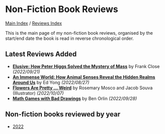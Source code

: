 # Non-Fiction Book Reviews

[Main Index](../../README.md) / [Reviews Index](../README.md)

This is the main page of my non-fiction book reviews, organised by the start/end date the book is read in reverse chronological order.

## Latest Reviews Added
- [**Elusive: How Peter Higgs Solved the Mystery of Mass**](2022/20220921-Elusive.md) by Frank Close *(2022/09/21)*
- [**An Immense World: How Animal Senses Reveal the Hidden Realms Around Us**](2022/20220827-AnImmenseWorld.md) by Ed Yong *(2022/08/27)*
- [**Flowers Are Pretty ... Weird**](2022/20221007-FlowersArePrettyWeird.md) by Rosemary Mosco and Jacob Souva (Illustrator) *(2022/10/07)*
- [**Math Games with Bad Drawings**](2022/20220906-MathGamesWithBadDrawings.md) by Ben Orlin *(2022/09/28)*

## Non-fiction books reviewed by year
- [2022](2022/README.md)
